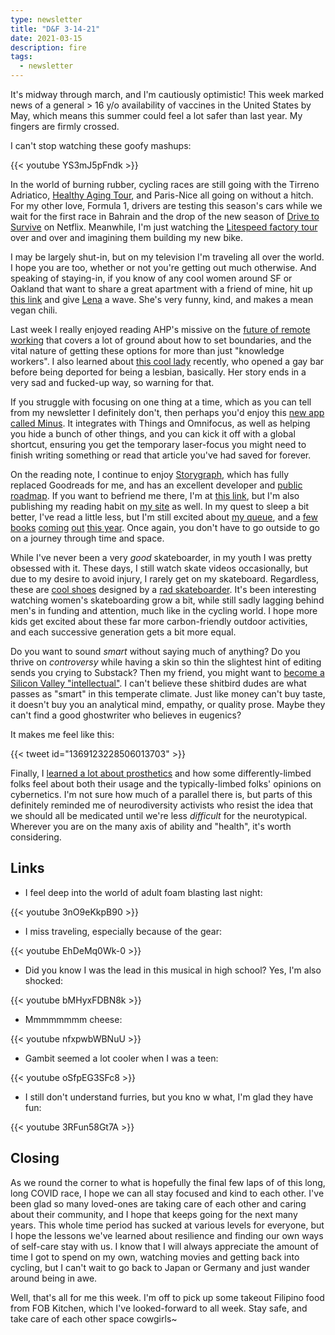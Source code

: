 ```yaml
---
type: newsletter
title: "D&F 3-14-21"
date: 2021-03-15
description: fire
tags:
  - newsletter
---
```


It's midway through march, and I'm cautiously optimistic! This week marked news of a general > 16 y/o availability of vaccines in the United States by May, which means this summer could feel a lot safer than last year. My fingers are firmly crossed.

I can't stop watching these goofy mashups:

{{< youtube YS3mJ5pFndk >}}

In the world of burning rubber, cycling races are still going with the Tirreno Adriatico, [Healthy Aging Tour](https://www.cyclingnews.com/news/stage-2-of-healthy-ageing-tour-delayed-due-to-extreme-weather/), and Paris-Nice all going on without a hitch. For my other love, Formula 1, drivers are testing this season's cars while we wait for the first race in Bahrain and the drop of the new season of [Drive to Survive](https://www.netflix.com/title/80204890) on Netflix. Meanwhile, I'm just watching the [Litespeed factory tour](https://www.youtube.com/watch?v=YMBuJjvYFq4) over and over and imagining them building my new bike.

I may be largely shut-in, but on my television I'm traveling all over the world. I hope you are too, whether or not you're getting out much otherwise. And speaking of staying-in, if you know of any cool women around SF or Oakland that want to share a great apartment with a friend of mine, hit up [this link](http://sfbay.craigslist.org/eby/roo/d/oakland-room-available-in-spacious/7288534356.html) and give [Lena](https://www.lenabrooks.info) a wave. She's very funny, kind, and makes a mean vegan chili.

Last week I really enjoyed reading AHP's missive on the [future of remote working](https://annehelen.substack.com/p/imagine-your-flexible-office-work) that covers a lot of ground about how to set boundaries, and the vital nature of getting these options for more than just "knowledge workers". I also learned about [this cool lady](https://www.atlasobscura.com/articles/what-was-first-gay-bar) recently, who opened a gay bar before being deported for being a lesbian, basically. Her story ends in a very sad and fucked-up way, so warning for that.

If you struggle with focusing on one thing at a time, which as you can tell from my newsletter I definitely don't, then perhaps you'd enjoy this [new app called Minus](https://www.minus.app/). It integrates with Things and Omnifocus, as well as helping you hide a bunch of other things, and you can kick it off with a global shortcut, ensuring you get the temporary laser-focus you might need to finish writing something or read that  article you've had saved for forever.

On the reading note, I continue to enjoy [Storygraph](https://app.thestorygraph.com/), which has fully replaced Goodreads for me, and has an excellent developer and [public roadmap](https://roadmap.thestorygraph.com). If you want to befriend me there, I'm at [this link](https://app.thestorygraph.com/profile/6301bf39-efc1-4d05-8496-4a8931ea9578), but I'm also publishing my reading habit on [my site](https://www.brookshelley.com/books/) as well. In my quest to sleep a bit better, I've read a little less, but I'm still excited about [my queue](https://bookshop.org/wishlists/0b7e0740778055d42ae3d415962392ef9d41a002), and a [few](https://bookshop.org/books/the-galaxy-and-the-ground-within-9780062936042/9780062936042) [books](https://bookshop.org/books/we-are-satellites/9781984802606) [coming](https://bookshop.org/books/unconquerable-sun-9781250197269/9781250197269) [out](https://bookshop.org/books/unconquerable-sun-9781250197269/9781250197269) [this year](https://bookshop.org/books/hard-time-9781472273147/9781472273147). Once again, you don't have to go outside to go on a journey through time and space.

While I've never been a very _good_ skateboarder, in my youth I was pretty obsessed with it. These days, I still watch skate videos occasionally, but due to my desire to avoid injury, I rarely get on my skateboard. Regardless, these are [cool shoes](https://www.adidas.com/us/maite-samba-adv-shoes/GZ5271.html) designed by a [rad skateboarder](https://www.thrashermagazine.com/articles/videos/maite-steenhoudt-s-broski-to-proski-part/). It's been interesting watching women's skateboarding grow a bit, while still sadly lagging behind men's in funding and attention, much like in the cycling world. I hope more kids get excited about these far more carbon-friendly outdoor activities, and each successive generation gets a bit more equal. 

Do you want to sound _smart_ without saying much of anything? Do you thrive on _controversy_ while having a skin so thin the slightest hint of editing sends you crying to Substack? Then my friend, you might want to [become a Silicon Valley "intellectual"](https://thebaffler.com/salvos/how-to-become-an-intellectual-in-silicon-valley-timms). I can't believe these shitbird dudes are what passes as "smart" in this temperate climate. Just like money can't buy taste, it doesn't buy you an analytical mind, empathy, or quality prose. Maybe they can't find a good ghostwriter who believes in eugenics?

It makes me feel like this:

{{< tweet id="1369123228506013703" >}}

Finally, I [learned a lot about prosthetics](https://www.inputmag.com/culture/cyborg-chic-bionic-prosthetic-arm-sucks) and how some differently-limbed folks feel about both their usage and the typically-limbed folks' opinions on cybernetics. I'm not sure how much of a parallel there is, but parts of this definitely reminded me of neurodiversity activists who resist the idea that we should all be medicated until we're less _difficult_ for the neurotypical. Wherever you are on the many axis of ability and "health", it's worth considering.

## Links

- I feel deep into the world of adult foam blasting last night:

{{< youtube 3nO9eKkpB90 >}}

- I miss traveling, especially because of the gear:

{{< youtube EhDeMq0Wk-0 >}}

- Did you know I was the lead in this musical in high school? Yes, I'm also shocked:

{{< youtube bMHyxFDBN8k >}}

- Mmmmmmmm cheese:

{{< youtube nfxpwbWBNuU >}}

- Gambit seemed a lot cooler when I was a teen:

{{< youtube oSfpEG3SFc8 >}}

- I still don't understand furries, but you kno w what, I'm glad they have fun:

{{< youtube 3RFun58Gt7A >}}

## Closing

As we round the corner to what is hopefully the final few laps of of this long, long COVID race, I hope we can all stay focused and kind to each other. I've been glad so many loved-ones are taking care of each other and caring about their community, and I hope that keeps going for the next many years. This whole time period has sucked at various levels for everyone, but I hope the lessons we've learned about resilience and finding our own ways of self-care stay with us. I know that I will always appreciate the amount of time I got to spend on my own, watching movies and getting back into cycling, but I can't wait to go back to Japan or Germany and just wander around being in awe. 

Well, that's all for me this week. I'm off to pick up some takeout Filipino food from FOB Kitchen, which I've looked-forward to all week. Stay safe, and take care of each other space cowgirls~
